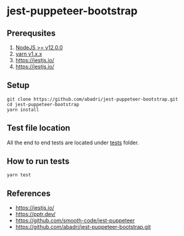 # jest-puppeteer-bootstrap

## Prerequsites
1. [NodeJS >= v12.0.0](http://nodejs.org)
2. [yarn v1.x.x](https://classic.yarnpkg.com/en/)
3. https://jestjs.io/ 
4. https://jestjs.io/ 

## Setup

```Terminal
git clone https://github.com/abadri/jest-puppeteer-bootstrap.git
cd jest-puppeteer-bootstrap
yarn install
```

## Test file location
All the end to end tests are located under [tests](./tests) folder.

## How to run tests

```Terminal
yarn test
```

## References
* https://jestjs.io/
* https://pptr.dev/
* https://github.com/smooth-code/jest-puppeteer
* https://github.com/abadri/jest-puppeteer-bootstrap.git
